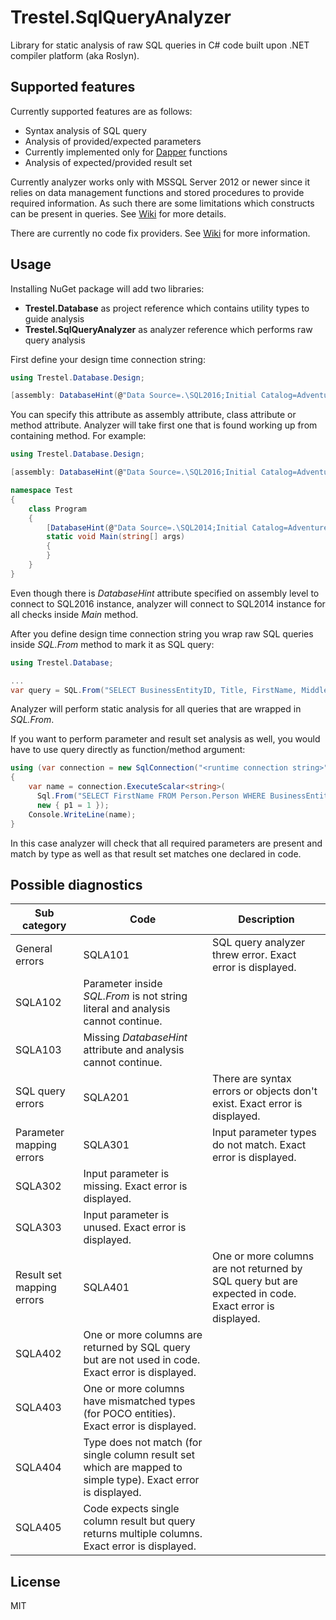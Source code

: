 # Trestel.SqlQueryAnalyzer
Library for static analysis of raw SQL queries in C# code built upon .NET compiler platform (aka Roslyn).

## Supported features
Currently supported features are as follows:
* Syntax analysis of SQL query
* Analysis of provided/expected parameters
 * Currently implemented only for [Dapper](https://github.com/StackExchange/dapper-dot-net) functions
* Analysis of expected/provided result set

Currently analyzer works only with MSSQL Server 2012 or newer since it relies on data management functions and stored procedures to provide required information. As such there are some limitations which constructs can be present in queries. See [Wiki](https://github.com/nejcskofic/Trestel.SqlQueryAnalyzer/wiki) for more details.

There are currently no code fix providers. See [Wiki](https://github.com/nejcskofic/Trestel.SqlQueryAnalyzer/wiki) for more information.

## Usage 
Installing NuGet package will add two libraries:
* **Trestel.Database** as project reference which contains utility types to guide analysis
* **Trestel.SqlQueryAnalyzer** as analyzer reference which performs raw query analysis

First define your design time connection string:
```C#
using Trestel.Database.Design;

[assembly: DatabaseHint(@"Data Source=.\SQL2016;Initial Catalog=AdventureWorks2014;Integrated Security=True;")]
```

You can specify this attribute as assembly attribute, class attribute or method attribute. Analyzer will take first one that is found working up from containing method. For example:
```C#
using Trestel.Database.Design;

[assembly: DatabaseHint(@"Data Source=.\SQL2016;Initial Catalog=AdventureWorks2014;Integrated Security=True;")]

namespace Test
{
    class Program
    {
        [DatabaseHint(@"Data Source=.\SQL2014;Initial Catalog=AdventureWorks2014;Integrated Security=True;")]
        static void Main(string[] args)
        {
        }
    }
}
```
Even though there is _DatabaseHint_ attribute specified on assembly level to connect to SQL2016 instance, analyzer will connect to SQL2014 instance for all checks inside _Main_ method.

After you define design time connection string you wrap raw SQL queries inside _SQL.From_ method to mark it as SQL query:
```C#
using Trestel.Database;

...
var query = SQL.From("SELECT BusinessEntityID, Title, FirstName, MiddleName, LastName, ModifiedDate FROM Person.Person");
```

Analyzer will perform static analysis for all queries that are wrapped in _SQL.From_.

If you want to perform parameter and result set analysis as well, you would have to use query directly as function/method argument:
```C#
using (var connection = new SqlConnection("<runtime connection string>"))
{
    var name = connection.ExecuteScalar<string>(
      Sql.From("SELECT FirstName FROM Person.Person WHERE BusinessEntityID = @p1"), 
      new { p1 = 1 });
    Console.WriteLine(name);
}
```
In this case analyzer will check that all required parameters are present and match by type as well as that result set matches one declared in code.

## Possible diagnostics
Sub category | Code | Description
-------------|------|------------
General errors | SQLA101 | SQL query analyzer threw error. Exact error is displayed.
 | SQLA102 | Parameter inside _SQL.From_ is not string literal and analysis cannot continue.
 | SQLA103 | Missing _DatabaseHint_ attribute and analysis cannot continue.
SQL query errors | SQLA201 | There are syntax errors or objects don't exist. Exact error is displayed.
Parameter mapping errors | SQLA301 | Input parameter types do not match. Exact error is displayed.
 | SQLA302 | Input parameter is missing. Exact error is displayed.
 | SQLA303 | Input parameter is unused. Exact error is displayed.
Result set mapping errors | SQLA401 | One or more columns are not returned by SQL query but are expected in code. Exact error is displayed.
 | SQLA402 | One or more columns are returned by SQL query but are not used in code. Exact error is displayed.
 | SQLA403 | One or more columns have mismatched types (for POCO entities). Exact error is displayed.
 | SQLA404 | Type does not match (for single column result set which are mapped to simple type). Exact error is displayed.
 | SQLA405 | Code expects single column result but query returns multiple columns. Exact error is displayed.

## License
MIT

